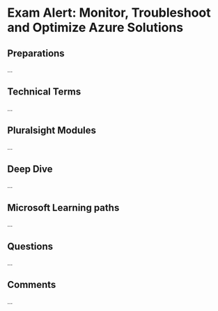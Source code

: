 # Exam Alert: Monitor, Troubleshoot and Optimize Azure Solutions

## Preparations
...

## Technical Terms
...

## Pluralsight Modules
...

## Deep Dive
...

## Microsoft Learning paths
...

## Questions
...

## Comments
...